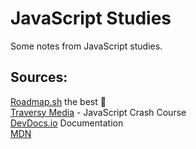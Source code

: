 # JavaScript Studies

Some notes from JavaScript studies.

## Sources:

[Roadmap.sh](https://roadmap.sh/javascript) the best 💙 <br>
[Traversy Media](https://www.youtube.com/watch?v=hdI2bqOjy3c&list=WL&index=1&t=2213s&ab_channel=TraversyMedia) - JavaScript Crash Course <br>
[DevDocs.io](https://devdocs.io/) Documentation <br>
[MDN](https://developer.mozilla.org/en-US/docs/Web/JavaScript)
